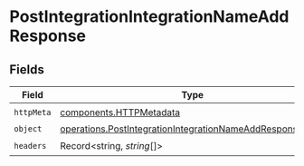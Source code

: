 # PostIntegrationIntegrationNameAddResponse


## Fields

| Field                                                                                                                                | Type                                                                                                                                 | Required                                                                                                                             | Description                                                                                                                          |
| ------------------------------------------------------------------------------------------------------------------------------------ | ------------------------------------------------------------------------------------------------------------------------------------ | ------------------------------------------------------------------------------------------------------------------------------------ | ------------------------------------------------------------------------------------------------------------------------------------ |
| `httpMeta`                                                                                                                           | [components.HTTPMetadata](../../models/components/httpmetadata.md)                                                                   | :heavy_check_mark:                                                                                                                   | N/A                                                                                                                                  |
| `object`                                                                                                                             | [operations.PostIntegrationIntegrationNameAddResponseBody](../../models/operations/postintegrationintegrationnameaddresponsebody.md) | :heavy_minus_sign:                                                                                                                   | OK                                                                                                                                   |
| `headers`                                                                                                                            | Record<string, *string*[]>                                                                                                           | :heavy_check_mark:                                                                                                                   | N/A                                                                                                                                  |